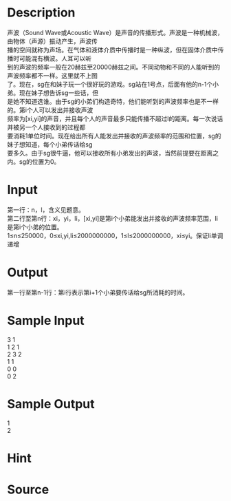 
# Description

<div class="content"><div>
<div>声波（Sound Wave或Acoustic Wave）是声音的传播形式。声波是一种机械波，由物体（声源）振动产生，声波传</div>
<div>播的空间就称为声场。在气体和液体介质中传播时是一种纵波，但在固体介质中传播时可能混有横波。人耳可以听</div>
<div>到的声波的频率一般在20赫兹至20000赫兹之间。不同动物和不同的人能听到的声波频率都不一样。这里就不上图</div>
<div>了。现在，sg在和妹子玩一个很好玩的游戏。sg站在1号点，后面有他的n-1个小弟。现在妹子想告诉sg一些话，但</div>
<div>是她不知道选谁。由于sg的小弟们构造奇特，他们能听到的声波频率也是不一样的。第i个人可以发出并接收声波</div>
<div>频率为[xi,yi]的声音，并且每个人的声音最多只能传播不超过l的距离。每一次说话并被另一个人接收到的过程都</div>
<div>要消耗1单位时间。现在给出所有人能发出并接收的声波频率的范围和位置，sg的妹子想知道，每个小弟传话给sg</div>
<div>要多久。由于sg很牛逼，他可以接收所有小弟发出的声波，当然前提要在距离之内。sg的位置为0。</div>
</div>
<p></p></div>

# Input

<div class="content"><div>
<div>第一行：n，l，含义见题意。</div>
<div>第二行至第n行：xi，yi，li，[xi,yi]是第i个小弟能发出并接收的声波频率范围，li是第i个小弟的位置。</div>
<div>1≤n≤250000，0≤xi,yi,li≤2000000000，1≤l≤2000000000，xi≤yi。保证li单调递增</div>
</div>
<p></p></div>

# Output

<div class="content"><div>第一行至第n-1行：第i行表示第i+1个小弟要传话给sg所消耗的时间。</div>
<p></p></div>

# Sample Input

<div class="content"><span class="sampledata">3 1<br/>
1 2 1<br/>
2 3 2<br/>
1 1<br/>
0 0<br/>
0 2</span></div>

# Sample Output

<div class="content"><span class="sampledata">1<br/>
2</span></div>

# Hint

<div class="content"><p></p></div>

# Source

<div class="content"><p><a href="problemset.php?search="></a></p></div>

